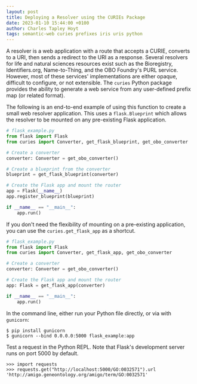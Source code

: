 ```yaml
---
layout: post
title: Deploying a Resolver using the CURIEs Package
date: 2023-01-10 15:44:00 +0100
author: Charles Tapley Hoyt
tags: semantic-web curies prefixes iris uris python
---
```

A resolver is a web application with a route that accepts a CURIE, converts to a URI, then sends a redirect to the URI
as a response. Several resolvers for life and natural sciences resources exist such as the Bioregistry, Identifiers.org,
Name-to-Thing, and the OBO Foundry's PURL service. However, most of these services' implementations are either opaque,
difficult to configure, or not extensible. The `curies` Python package provides the ability to generate a web service
from any user-defined prefix map (or related format).


The following is an end-to-end example of using this function to create
a small web resolver application. This uses a `flask.Blueprint` which allows the resolver to be mounted on any
pre-existing Flask application.

```python
# flask_example.py
from flask import Flask
from curies import Converter, get_flask_blueprint, get_obo_converter

# Create a converter
converter: Converter = get_obo_converter()

# Create a blueprint from the converter
blueprint = get_flask_blueprint(converter)

# Create the Flask app and mount the router
app = Flask(__name__)
app.register_blueprint(blueprint)

if __name__ == "__main__":
    app.run()
```

If you don't need the flexibility of mounting on a pre-existing application, you can use the
`curies.get_flask_app` as a shortcut.

```python
# flask_example.py
from flask import Flask
from curies import Converter, get_flask_app, get_obo_converter

# Create a converter
converter: Converter = get_obo_converter()

# Create the Flask app and mount the router
app: Flask = get_flask_app(converter)

if __name__ == "__main__":
    app.run()
```

In the command line, either run your Python file directly, or via with `gunicorn`:

```shell
$ pip install gunicorn
$ gunicorn --bind 0.0.0.0:5000 flask_example:app
```

Test a request in the Python REPL. Note that Flask's development
server runs on port 5000 by default.

```python-repl
>>> import requests
>>> requests.get("http://localhost:5000/GO:0032571").url
'http://amigo.geneontology.org/amigo/term/GO:0032571'
```